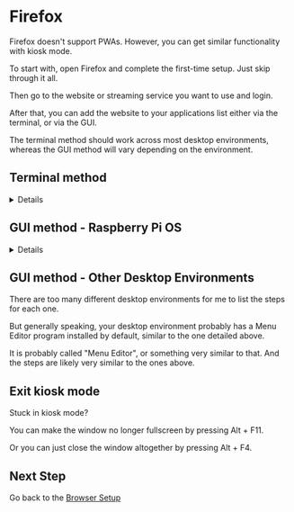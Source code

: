 # Firefox

Firefox doesn't support PWAs. However, you can get similar functionality with kiosk mode.

To start with, open Firefox and complete the first-time setup. Just skip through it all.

Then go to the website or streaming service you want to use and login.

After that, you can add the website to your applications list either via the terminal, or via the GUI.

The terminal method should work across most desktop environments, whereas the GUI method will vary depending on the environment.

## Terminal method

<Details>

Open a terminal window and run:

`cd ~/.local/share/applications`

This will take you to the directory where custom application menu entries are stored.

After that, run:

```
NAME=ServiceName
URL=WebsiteUrl
```

to set the environment variables NAME and URL.

NAME should be a plain English name, without any spaces or special characters.

URL should be the website URL copied from your browser's address bar.

For example

```
NAME=Crunchyroll
URL=https://www.crunchyroll.com
```

With those two variables defined, create a desktop file by running:

```
cat <<EOF > $NAME.desktop
[Desktop Entry]
Exec=firefox -kiosk $URL
Name=$NAME
NoDisplay=false
StartupNotify=true
Terminal=false
Type=Application
EOF
```

This should result in a new menu entry being created for the given website, which will open in kiosk mode by default.

Repeat this process for each service you want to use.

</Details>

## GUI method - Raspberry Pi OS

<Details>

Open the pre-installed program called Main Menu Editor.

Then go to Applications -> Internet, and click on New Item.

![Screenshot](screenshots/MainMenuEditor.png)

In the Launcher Properties window, give your website a name and add a command of

`firefox -kiosk URL`

For example:

`firefox -kiosk https://www.crunchyroll.com`

![Screenshot](screenshots/MainMenuAdd.png)

The comment is optional.

You can also add an icon by clicking on the Image button on the left side of the window. You'll need to download a suitable icon from the web.

Click on OK when you're done and that should be it. You'll have a new menu entry for that website which will open in fullscreen (kiosk mode) by default.

* If you already have another browser window open, then the application might not open in fullscreen mode.

</Details>

## GUI method - Other Desktop Environments

There are too many different desktop environments for me to list the steps for each one.

But generally speaking, your desktop environment probably has a Menu Editor program installed by default, similar to the one detailed above.

It is probably called "Menu Editor", or something very similar to that. And the steps are likely very similar to the ones above.

## Exit kiosk mode

Stuck in kiosk mode?

You can make the window no longer fullscreen by pressing Alt + F11.

Or you can just close the window altogether by pressing Alt + F4.

## Next Step

Go back to the [Browser Setup](README.md)